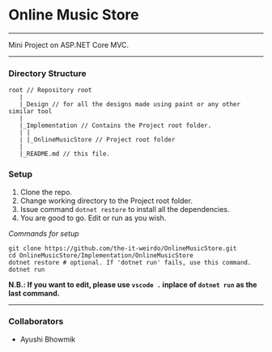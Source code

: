 # Online Music Store
---
Mini Project on ASP.NET Core MVC.

---

### Directory Structure
```
root // Repository root
   |
   |_Design // for all the designs made using paint or any other similar tool
   |
   |_Implementation // Contains the Project root folder.
   | |
   | |_OnlineMusicStore // Project root folder
   |
   |_README.md // this file.
```

### Setup

1. Clone the repo.
2. Change working directory to the Project root folder.
3. Issue command ```dotnet restore``` to install all the dependencies.
4. You are good to go. Edit or run as you wish.

_Commands for setup_

```
git clone https://github.com/the-it-weirdo/OnlineMusicStore.git
cd OnlineMusicStore/Implementation/OnlineMusicStore
dotnet restore # optional. If 'dotnet run' fails, use this command.
dotnet run
```

**N.B.: If you want to edit, please use ```vscode .``` inplace of ```dotnet run``` as the last command.**

---
### Collaborators
- Ayushi Bhowmik